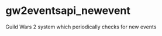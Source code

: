 gw2eventsapi_newevent
=====================

Guild Wars 2 system which periodically checks for new events
